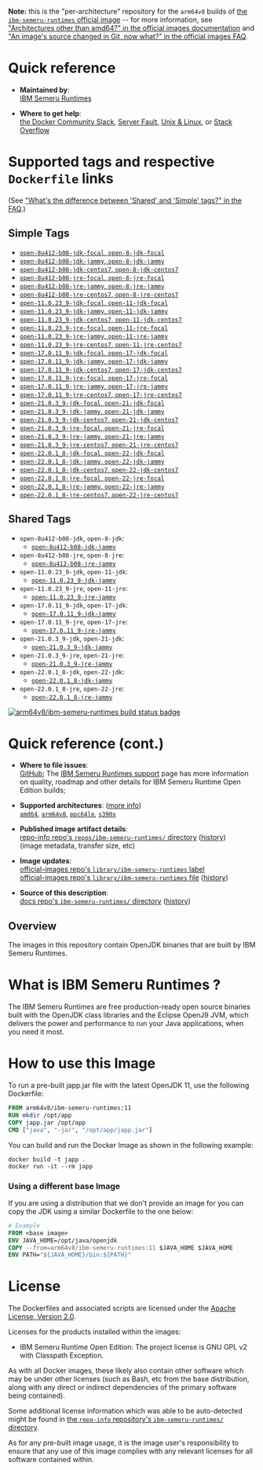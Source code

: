 <!--

********************************************************************************

WARNING:

    DO NOT EDIT "ibm-semeru-runtimes/README.md"

    IT IS AUTO-GENERATED

    (from the other files in "ibm-semeru-runtimes/" combined with a set of templates)

********************************************************************************

-->

**Note:** this is the "per-architecture" repository for the `arm64v8` builds of [the `ibm-semeru-runtimes` official image](https://hub.docker.com/_/ibm-semeru-runtimes) -- for more information, see ["Architectures other than amd64?" in the official images documentation](https://github.com/docker-library/official-images#architectures-other-than-amd64) and ["An image's source changed in Git, now what?" in the official images FAQ](https://github.com/docker-library/faq#an-images-source-changed-in-git-now-what).

# Quick reference

-	**Maintained by**:  
	[IBM Semeru Runtimes](https://github.com/ibmruntimes/semeru-containers)

-	**Where to get help**:  
	[the Docker Community Slack](https://dockr.ly/comm-slack), [Server Fault](https://serverfault.com/help/on-topic), [Unix & Linux](https://unix.stackexchange.com/help/on-topic), or [Stack Overflow](https://stackoverflow.com/help/on-topic)

# Supported tags and respective `Dockerfile` links

(See ["What's the difference between 'Shared' and 'Simple' tags?" in the FAQ](https://github.com/docker-library/faq#whats-the-difference-between-shared-and-simple-tags).)

## Simple Tags

-	[`open-8u412-b08-jdk-focal`, `open-8-jdk-focal`](https://github.com/ibmruntimes/semeru-containers/blob/a3c82d720a98bbdd4cb70f1db22eb27060af2164/8/jdk/ubuntu/focal/Dockerfile.open.releases.full)
-	[`open-8u412-b08-jdk-jammy`, `open-8-jdk-jammy`](https://github.com/ibmruntimes/semeru-containers/blob/a3c82d720a98bbdd4cb70f1db22eb27060af2164/8/jdk/ubuntu/jammy/Dockerfile.open.releases.full)
-	[`open-8u412-b08-jdk-centos7`, `open-8-jdk-centos7`](https://github.com/ibmruntimes/semeru-containers/blob/a3c82d720a98bbdd4cb70f1db22eb27060af2164/8/jdk/centos/Dockerfile.open.releases.full)
-	[`open-8u412-b08-jre-focal`, `open-8-jre-focal`](https://github.com/ibmruntimes/semeru-containers/blob/a3c82d720a98bbdd4cb70f1db22eb27060af2164/8/jre/ubuntu/focal/Dockerfile.open.releases.full)
-	[`open-8u412-b08-jre-jammy`, `open-8-jre-jammy`](https://github.com/ibmruntimes/semeru-containers/blob/a3c82d720a98bbdd4cb70f1db22eb27060af2164/8/jre/ubuntu/jammy/Dockerfile.open.releases.full)
-	[`open-8u412-b08-jre-centos7`, `open-8-jre-centos7`](https://github.com/ibmruntimes/semeru-containers/blob/a3c82d720a98bbdd4cb70f1db22eb27060af2164/8/jre/centos/Dockerfile.open.releases.full)
-	[`open-11.0.23_9-jdk-focal`, `open-11-jdk-focal`](https://github.com/ibmruntimes/semeru-containers/blob/a3c82d720a98bbdd4cb70f1db22eb27060af2164/11/jdk/ubuntu/focal/Dockerfile.open.releases.full)
-	[`open-11.0.23_9-jdk-jammy`, `open-11-jdk-jammy`](https://github.com/ibmruntimes/semeru-containers/blob/a3c82d720a98bbdd4cb70f1db22eb27060af2164/11/jdk/ubuntu/jammy/Dockerfile.open.releases.full)
-	[`open-11.0.23_9-jdk-centos7`, `open-11-jdk-centos7`](https://github.com/ibmruntimes/semeru-containers/blob/a3c82d720a98bbdd4cb70f1db22eb27060af2164/11/jdk/centos/Dockerfile.open.releases.full)
-	[`open-11.0.23_9-jre-focal`, `open-11-jre-focal`](https://github.com/ibmruntimes/semeru-containers/blob/a3c82d720a98bbdd4cb70f1db22eb27060af2164/11/jre/ubuntu/focal/Dockerfile.open.releases.full)
-	[`open-11.0.23_9-jre-jammy`, `open-11-jre-jammy`](https://github.com/ibmruntimes/semeru-containers/blob/a3c82d720a98bbdd4cb70f1db22eb27060af2164/11/jre/ubuntu/jammy/Dockerfile.open.releases.full)
-	[`open-11.0.23_9-jre-centos7`, `open-11-jre-centos7`](https://github.com/ibmruntimes/semeru-containers/blob/a3c82d720a98bbdd4cb70f1db22eb27060af2164/11/jre/centos/Dockerfile.open.releases.full)
-	[`open-17.0.11_9-jdk-focal`, `open-17-jdk-focal`](https://github.com/ibmruntimes/semeru-containers/blob/a3c82d720a98bbdd4cb70f1db22eb27060af2164/17/jdk/ubuntu/focal/Dockerfile.open.releases.full)
-	[`open-17.0.11_9-jdk-jammy`, `open-17-jdk-jammy`](https://github.com/ibmruntimes/semeru-containers/blob/a3c82d720a98bbdd4cb70f1db22eb27060af2164/17/jdk/ubuntu/jammy/Dockerfile.open.releases.full)
-	[`open-17.0.11_9-jdk-centos7`, `open-17-jdk-centos7`](https://github.com/ibmruntimes/semeru-containers/blob/a3c82d720a98bbdd4cb70f1db22eb27060af2164/17/jdk/centos/Dockerfile.open.releases.full)
-	[`open-17.0.11_9-jre-focal`, `open-17-jre-focal`](https://github.com/ibmruntimes/semeru-containers/blob/a3c82d720a98bbdd4cb70f1db22eb27060af2164/17/jre/ubuntu/focal/Dockerfile.open.releases.full)
-	[`open-17.0.11_9-jre-jammy`, `open-17-jre-jammy`](https://github.com/ibmruntimes/semeru-containers/blob/a3c82d720a98bbdd4cb70f1db22eb27060af2164/17/jre/ubuntu/jammy/Dockerfile.open.releases.full)
-	[`open-17.0.11_9-jre-centos7`, `open-17-jre-centos7`](https://github.com/ibmruntimes/semeru-containers/blob/a3c82d720a98bbdd4cb70f1db22eb27060af2164/17/jre/centos/Dockerfile.open.releases.full)
-	[`open-21.0.3_9-jdk-focal`, `open-21-jdk-focal`](https://github.com/ibmruntimes/semeru-containers/blob/a3c82d720a98bbdd4cb70f1db22eb27060af2164/21/jdk/ubuntu/focal/Dockerfile.open.releases.full)
-	[`open-21.0.3_9-jdk-jammy`, `open-21-jdk-jammy`](https://github.com/ibmruntimes/semeru-containers/blob/a3c82d720a98bbdd4cb70f1db22eb27060af2164/21/jdk/ubuntu/jammy/Dockerfile.open.releases.full)
-	[`open-21.0.3_9-jdk-centos7`, `open-21-jdk-centos7`](https://github.com/ibmruntimes/semeru-containers/blob/a3c82d720a98bbdd4cb70f1db22eb27060af2164/21/jdk/centos/Dockerfile.open.releases.full)
-	[`open-21.0.3_9-jre-focal`, `open-21-jre-focal`](https://github.com/ibmruntimes/semeru-containers/blob/a3c82d720a98bbdd4cb70f1db22eb27060af2164/21/jre/ubuntu/focal/Dockerfile.open.releases.full)
-	[`open-21.0.3_9-jre-jammy`, `open-21-jre-jammy`](https://github.com/ibmruntimes/semeru-containers/blob/a3c82d720a98bbdd4cb70f1db22eb27060af2164/21/jre/ubuntu/jammy/Dockerfile.open.releases.full)
-	[`open-21.0.3_9-jre-centos7`, `open-21-jre-centos7`](https://github.com/ibmruntimes/semeru-containers/blob/a3c82d720a98bbdd4cb70f1db22eb27060af2164/21/jre/centos/Dockerfile.open.releases.full)
-	[`open-22.0.1_8-jdk-focal`, `open-22-jdk-focal`](https://github.com/ibmruntimes/semeru-containers/blob/a3c82d720a98bbdd4cb70f1db22eb27060af2164/22/jdk/ubuntu/focal/Dockerfile.open.releases.full)
-	[`open-22.0.1_8-jdk-jammy`, `open-22-jdk-jammy`](https://github.com/ibmruntimes/semeru-containers/blob/a3c82d720a98bbdd4cb70f1db22eb27060af2164/22/jdk/ubuntu/jammy/Dockerfile.open.releases.full)
-	[`open-22.0.1_8-jdk-centos7`, `open-22-jdk-centos7`](https://github.com/ibmruntimes/semeru-containers/blob/a3c82d720a98bbdd4cb70f1db22eb27060af2164/22/jdk/centos/Dockerfile.open.releases.full)
-	[`open-22.0.1_8-jre-focal`, `open-22-jre-focal`](https://github.com/ibmruntimes/semeru-containers/blob/a3c82d720a98bbdd4cb70f1db22eb27060af2164/22/jre/ubuntu/focal/Dockerfile.open.releases.full)
-	[`open-22.0.1_8-jre-jammy`, `open-22-jre-jammy`](https://github.com/ibmruntimes/semeru-containers/blob/a3c82d720a98bbdd4cb70f1db22eb27060af2164/22/jre/ubuntu/jammy/Dockerfile.open.releases.full)
-	[`open-22.0.1_8-jre-centos7`, `open-22-jre-centos7`](https://github.com/ibmruntimes/semeru-containers/blob/a3c82d720a98bbdd4cb70f1db22eb27060af2164/22/jre/centos/Dockerfile.open.releases.full)

## Shared Tags

-	`open-8u412-b08-jdk`, `open-8-jdk`:
	-	[`open-8u412-b08-jdk-jammy`](https://github.com/ibmruntimes/semeru-containers/blob/a3c82d720a98bbdd4cb70f1db22eb27060af2164/8/jdk/ubuntu/jammy/Dockerfile.open.releases.full)
-	`open-8u412-b08-jre`, `open-8-jre`:
	-	[`open-8u412-b08-jre-jammy`](https://github.com/ibmruntimes/semeru-containers/blob/a3c82d720a98bbdd4cb70f1db22eb27060af2164/8/jre/ubuntu/jammy/Dockerfile.open.releases.full)
-	`open-11.0.23_9-jdk`, `open-11-jdk`:
	-	[`open-11.0.23_9-jdk-jammy`](https://github.com/ibmruntimes/semeru-containers/blob/a3c82d720a98bbdd4cb70f1db22eb27060af2164/11/jdk/ubuntu/jammy/Dockerfile.open.releases.full)
-	`open-11.0.23_9-jre`, `open-11-jre`:
	-	[`open-11.0.23_9-jre-jammy`](https://github.com/ibmruntimes/semeru-containers/blob/a3c82d720a98bbdd4cb70f1db22eb27060af2164/11/jre/ubuntu/jammy/Dockerfile.open.releases.full)
-	`open-17.0.11_9-jdk`, `open-17-jdk`:
	-	[`open-17.0.11_9-jdk-jammy`](https://github.com/ibmruntimes/semeru-containers/blob/a3c82d720a98bbdd4cb70f1db22eb27060af2164/17/jdk/ubuntu/jammy/Dockerfile.open.releases.full)
-	`open-17.0.11_9-jre`, `open-17-jre`:
	-	[`open-17.0.11_9-jre-jammy`](https://github.com/ibmruntimes/semeru-containers/blob/a3c82d720a98bbdd4cb70f1db22eb27060af2164/17/jre/ubuntu/jammy/Dockerfile.open.releases.full)
-	`open-21.0.3_9-jdk`, `open-21-jdk`:
	-	[`open-21.0.3_9-jdk-jammy`](https://github.com/ibmruntimes/semeru-containers/blob/a3c82d720a98bbdd4cb70f1db22eb27060af2164/21/jdk/ubuntu/jammy/Dockerfile.open.releases.full)
-	`open-21.0.3_9-jre`, `open-21-jre`:
	-	[`open-21.0.3_9-jre-jammy`](https://github.com/ibmruntimes/semeru-containers/blob/a3c82d720a98bbdd4cb70f1db22eb27060af2164/21/jre/ubuntu/jammy/Dockerfile.open.releases.full)
-	`open-22.0.1_8-jdk`, `open-22-jdk`:
	-	[`open-22.0.1_8-jdk-jammy`](https://github.com/ibmruntimes/semeru-containers/blob/a3c82d720a98bbdd4cb70f1db22eb27060af2164/22/jdk/ubuntu/jammy/Dockerfile.open.releases.full)
-	`open-22.0.1_8-jre`, `open-22-jre`:
	-	[`open-22.0.1_8-jre-jammy`](https://github.com/ibmruntimes/semeru-containers/blob/a3c82d720a98bbdd4cb70f1db22eb27060af2164/22/jre/ubuntu/jammy/Dockerfile.open.releases.full)

[![arm64v8/ibm-semeru-runtimes build status badge](https://img.shields.io/jenkins/s/https/doi-janky.infosiftr.net/job/multiarch/job/arm64v8/job/ibm-semeru-runtimes.svg?label=arm64v8/ibm-semeru-runtimes%20%20build%20job)](https://doi-janky.infosiftr.net/job/multiarch/job/arm64v8/job/ibm-semeru-runtimes/)

# Quick reference (cont.)

-	**Where to file issues**:  
	[GitHub](https://github.com/ibmruntimes/Semeru-Runtimes/issues); The [IBM Semeru Runtimes support](https://ibm.com/semeru-runtimes) page has more information on quality, roadmap and other details for IBM Semeru Runtime Open Edition builds;

-	**Supported architectures**: ([more info](https://github.com/docker-library/official-images#architectures-other-than-amd64))  
	[`amd64`](https://hub.docker.com/r/amd64/ibm-semeru-runtimes/), [`arm64v8`](https://hub.docker.com/r/arm64v8/ibm-semeru-runtimes/), [`ppc64le`](https://hub.docker.com/r/ppc64le/ibm-semeru-runtimes/), [`s390x`](https://hub.docker.com/r/s390x/ibm-semeru-runtimes/)

-	**Published image artifact details**:  
	[repo-info repo's `repos/ibm-semeru-runtimes/` directory](https://github.com/docker-library/repo-info/blob/master/repos/ibm-semeru-runtimes) ([history](https://github.com/docker-library/repo-info/commits/master/repos/ibm-semeru-runtimes))  
	(image metadata, transfer size, etc)

-	**Image updates**:  
	[official-images repo's `library/ibm-semeru-runtimes` label](https://github.com/docker-library/official-images/issues?q=label%3Alibrary%2Fibm-semeru-runtimes)  
	[official-images repo's `library/ibm-semeru-runtimes` file](https://github.com/docker-library/official-images/blob/master/library/ibm-semeru-runtimes) ([history](https://github.com/docker-library/official-images/commits/master/library/ibm-semeru-runtimes))

-	**Source of this description**:  
	[docs repo's `ibm-semeru-runtimes/` directory](https://github.com/docker-library/docs/tree/master/ibm-semeru-runtimes) ([history](https://github.com/docker-library/docs/commits/master/ibm-semeru-runtimes))

## Overview

The images in this repository contain OpenJDK binaries that are built by IBM Semeru Runtimes.

# What is IBM Semeru Runtimes ?

The IBM Semeru Runtimes are free production-ready open source binaries built with the OpenJDK class libraries and the Eclipse OpenJ9 JVM, which delivers the power and performance to run your Java applications, when you need it most.

# How to use this Image

To run a pre-built japp.jar file with the latest OpenJDK 11, use the following Dockerfile:

```dockerfile
FROM arm64v8/ibm-semeru-runtimes:11
RUN mkdir /opt/app
COPY japp.jar /opt/app
CMD ["java", "-jar", "/opt/app/japp.jar"]
```

You can build and run the Docker Image as shown in the following example:

```console
docker build -t japp .
docker run -it --rm japp
```

### Using a different base Image

If you are using a distribution that we don't provide an image for you can copy the JDK using a similar Dockerfile to the one below:

```dockerfile
# Example
FROM <base image>
ENV JAVA_HOME=/opt/java/openjdk
COPY --from=arm64v8/ibm-semeru-runtimes:11 $JAVA_HOME $JAVA_HOME
ENV PATH="${JAVA_HOME}/bin:${PATH}"
```

# License

The Dockerfiles and associated scripts are licensed under the [Apache License, Version 2.0](http://www.apache.org/licenses/LICENSE-2.0.html).

Licenses for the products installed within the images:

-	IBM Semeru Runtime Open Edition: The project license is GNU GPL v2 with Classpath Exception.

As with all Docker images, these likely also contain other software which may be under other licenses (such as Bash, etc from the base distribution, along with any direct or indirect dependencies of the primary software being contained).

Some additional license information which was able to be auto-detected might be found in [the `repo-info` repository's `ibm-semeru-runtimes/` directory](https://github.com/docker-library/repo-info/tree/master/repos/ibm-semeru-runtimes).

As for any pre-built image usage, it is the image user's responsibility to ensure that any use of this image complies with any relevant licenses for all software contained within.
